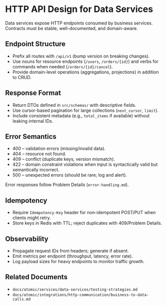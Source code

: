 # HTTP API Design for Data Services

Data services expose HTTP endpoints consumed by business services. Contracts must be stable, well-documented, and domain-aware.

## Endpoint Structure

- Prefix all routes with `/api/v1` (bump version on breaking changes).
- Use nouns for resource endpoints (`/users`, `/orders/{id}`) and verbs for commands when needed (`/orders/{id}/cancel`).
- Provide domain-level operations (aggregations, projections) in addition to CRUD.

## Response Format

- Return DTOs defined in `src/schemas/` with descriptive fields.
- Use cursor-based pagination for large collections (`next_cursor`, `limit`).
- Include consistent metadata (e.g., `total_items` if available) without leaking internal IDs.

## Error Semantics

- 400 – validation errors (missing/invalid data).
- 404 – resource not found.
- 409 – conflict (duplicate keys, version mismatch).
- 422 – domain constraint violations when input is syntactically valid but semantically incorrect.
- 500 – unexpected errors (should be rare; log and alert).

Error responses follow Problem Details (`error-handling.md`).

## Idempotency

- Require `Idempotency-Key` header for non-idempotent POST/PUT when clients might retry.
- Store keys in Redis with TTL; reject duplicates with 409/Problem Details.

## Observability

- Propagate request IDs from headers; generate if absent.
- Emit metrics per endpoint (throughput, latency, error rate).
- Log payload sizes for heavy endpoints to monitor traffic growth.

## Related Documents

- `docs/atomic/services/data-services/testing-strategies.md`
- `docs/atomic/integrations/http-communication/business-to-data-calls.md`
